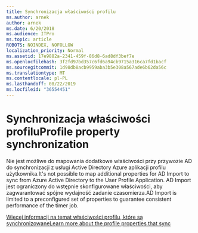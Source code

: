 ```yaml
---
title: Synchronizacja właściwości profilu
ms.author: arnek
author: arnek
ms.date: 6/20/2018
ms.audience: ITPro
ms.topic: article
ROBOTS: NOINDEX, NOFOLLOW
localization_priority: Normal
ms.assetid: 17e9882a-2341-459f-86d8-6ad8df3bef7e
ms.openlocfilehash: 3f2fd97bd357c6fd6a94cb9715a316ca7fd1bacf
ms.sourcegitcommit: 1d98db8acb9959aba3b5e308a567ade6b62da56c
ms.translationtype: MT
ms.contentlocale: pl-PL
ms.lasthandoff: 08/22/2019
ms.locfileid: "36554451"
---
```

# <a name="profile-property-synchronization"></a><span data-ttu-id="3e746-102">Synchronizacja właściwości profilu</span><span class="sxs-lookup"><span data-stu-id="3e746-102">Profile property synchronization</span></span>

<span data-ttu-id="3e746-103">Nie jest możliwe do mapowania dodatkowe właściwości przy przywozie AD do synchronizacji z usługi Active Directory Azure aplikacji profilu użytkownika.</span><span class="sxs-lookup"><span data-stu-id="3e746-103">It's not possible to map additional properties for AD Import to sync from Azure Active Directory to the User Profile Application.</span></span> <span data-ttu-id="3e746-104">AD Import jest ograniczony do wstępnie skonfigurowane właściwości, aby zagwarantować spójne wydajność zadanie czasomierza.</span><span class="sxs-lookup"><span data-stu-id="3e746-104">AD Import is limited to a preconfigured set of properties to guarantee consistent performance of the timer job.</span></span>
  
[<span data-ttu-id="3e746-105">Więcej informacji na temat właściwości profilu, które są synchronizowane</span><span class="sxs-lookup"><span data-stu-id="3e746-105">Learn more about the profile properties that sync</span></span>](https://go.microsoft.com/fwlink/?linkid=875671)
  

